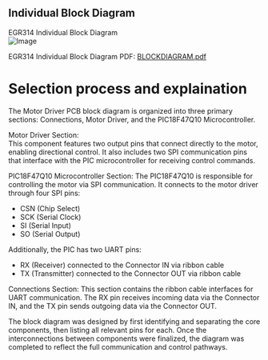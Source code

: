 ## Individual Block Diagram

EGR314 Individual Block Diagram   
![Image](https://github.com/user-attachments/assets/a6123ad8-b459-47c6-8e5f-b8c3a3b2238d)

EGR314 Individual Block Diagram PDF:
[BLOCKDIAGRAM.pdf](https://github.com/user-attachments/files/19830142/BLOCKDIAGRAM.pdf)

# Selection process and explaination
The Motor Driver PCB block diagram is organized into three primary sections: Connections, Motor Driver, and the PIC18F47Q10 Microcontroller.  

Motor Driver Section:  
This component features two output pins that connect directly to the motor, enabling directional control. It also includes two SPI communication pins that  interface with the PIC microcontroller for receiving control commands.  

PIC18F47Q10 Microcontroller Section:
The PIC18F47Q10 is responsible for controlling the motor via SPI communication. It connects to the motor driver through four SPI pins:  
- CSN (Chip Select)  
- SCK (Serial Clock)  
- SI (Serial Input)  
- SO (Serial Output)  
  
Additionally, the PIC has two UART pins:  
-  RX (Receiver) connected to the Connector IN via ribbon cable  
-  TX (Transmitter) connected to the Connector OUT via ribbon cable  

Connections Section:
This section contains the ribbon cable interfaces for UART communication. The RX pin receives incoming data via the Connector IN, and the TX pin sends outgoing data via the Connector OUT.  

The block diagram was designed by first identifying and separating the core components, then listing all relevant pins for each. Once the interconnections between components were finalized, the diagram was completed to reflect the full communication and control pathways.  
